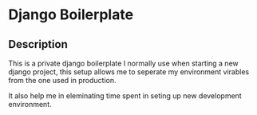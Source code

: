# Django Boilerplate
## Description
This is a private django boilerplate I normally use when starting a new django project, this setup allows me to seperate my environment virables from the one used in production.

It also help me in eleminating time spent in seting up new development environment.